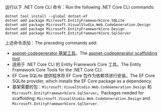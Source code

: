 <span data-ttu-id="0fec6-101">运行以下 .NET Core CLI 命令：</span><span class="sxs-lookup"><span data-stu-id="0fec6-101">Run the following .NET Core CLI commands:</span></span>

```dotnetcli
dotnet tool install --global dotnet-ef
dotnet add package Microsoft.EntityFrameworkCore.SQLite
dotnet add package Microsoft.VisualStudio.Web.CodeGeneration.Design
dotnet add package Microsoft.EntityFrameworkCore.Design
dotnet add package Microsoft.EntityFrameworkCore.SqlServer
```

<span data-ttu-id="0fec6-102">上述命令添加：</span><span class="sxs-lookup"><span data-stu-id="0fec6-102">The preceding commands add:</span></span>

* <span data-ttu-id="0fec6-103">[aspnet-codegenerator 基架工具](xref:fundamentals/tools/dotnet-aspnet-codegenerator)。</span><span class="sxs-lookup"><span data-stu-id="0fec6-103">The [aspnet-codegenerator scaffolding tool](xref:fundamentals/tools/dotnet-aspnet-codegenerator).</span></span>
* <span data-ttu-id="0fec6-104">适用于 .NET Core CLI 的 Entity Framework Core 工具。</span><span class="sxs-lookup"><span data-stu-id="0fec6-104">The Entity Framework Core Tools for the .NET Core CLI.</span></span>
* <span data-ttu-id="0fec6-105">EF Core SQLite 提供程序将 EF Core 包作为依赖项进行安装。</span><span class="sxs-lookup"><span data-stu-id="0fec6-105">The EF Core SQLite provider, which installs the EF Core package as a dependency.</span></span>
* <span data-ttu-id="0fec6-106">基架需要的包：`Microsoft.VisualStudio.Web.CodeGeneration.Design` 和 `Microsoft.EntityFrameworkCore.SqlServer`。</span><span class="sxs-lookup"><span data-stu-id="0fec6-106">Packages needed for scaffolding: `Microsoft.VisualStudio.Web.CodeGeneration.Design` and `Microsoft.EntityFrameworkCore.SqlServer`.</span></span>
